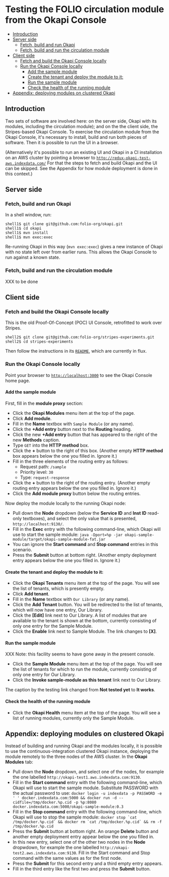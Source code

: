 # Testing the FOLIO circulation module from the Okapi Console

<!-- ../../okapi/doc/md2toc -l 2 testing-the-circulation-module.md -->
* [Introduction](#introduction)
* [Server side](#server-side)
    * [Fetch, build and run Okapi](#fetch-build-and-run-okapi)
    * [Fetch, build and run the circulation module](#fetch-build-and-run-the-circulation-module)
* [Client side](#client-side)
    * [Fetch and build the Okapi Console locally](#fetch-and-build-the-okapi-console-locally)
    * [Run the Okapi Console locally](#run-the-okapi-console-locally)
        * [Add the sample module](#add-the-sample-module)
        * [Create the tenant and deploy the module to it:](#create-the-tenant-and-deploy-the-module-to-it)
        * [Run the sample module](#run-the-sample-module)
        * [Check the health of the running module](#check-the-health-of-the-running-module)
* [Appendix: deploying modules on clustered Okapi](#appendix-deploying-modules-on-clustered-okapi)

## Introduction

Two sets of software are involved here: on the server side, Okapi with
its modules, including the circulation module); and on the the client
side, the Stripes-based Okapi Console. To exercise the circulation
module from the Okapi Console, it's necessary to install, build and
run both pieces of software. Then it is possible to run the UI in a
browser.

(Alternatively it's possible to run an existing UI and Okapi in a CI
installation on an AWS cluster by pointing a browser to
[`http://redux-okapi-test-aws.indexdata.com/`](http://redux-okapi-test-aws.indexdata.com/)
For that the steps to fetch and build Okapi and the UI can be
skipped. See the Appendix for how module deployment is done in this
context.)

## Server side

### Fetch, build and run Okapi

In a shell window, run:

    shell1$ git clone git@github.com:folio-org/okapi.git
    shell1$ cd okapi
    shell1$ mvn install
    shell1$ mvn exec:exec

Re-running Okapi in this way (`mvn exec:exec`) gives a new instance of
Okapi with no state left over from earlier runs. This allows the Okapi
Console to run against a known state.

### Fetch, build and run the circulation module

XXX to be done

## Client side

### Fetch and build the Okapi Console locally

This is the old Proof-Of-Concept (POC) UI Console, retrofitted to
work over Stripes.

    shell2$ git clone git@github.com:folio-org/stripes-experiments.git
    shell2$ cd stripes-experiments

Then follow the instructions in its
[`README`](../README.html),
which are currently in flux.

### Run the Okapi Console locally

Point your browser to [`http://localhost:3000`](http://localhost:3000)
to see the Okapi Console home page.


#### Add the sample module

First, fill in the **module proxy** section:

* Click the **Okapi Modules** menu item at the top of the page.
* Click **Add module**.
* Fill in the **Name** textbox with `Sample Module` (or any name).
* Click the **+Add entry** button next to the **Routing** heading.
* Click the new **+Add entry** button that has appeared to the right
  of the new **Methods** caption.
* Type `GET` into the **HTTP method** box.
* Click the **+** button to the right of this box. (Another
  empty **HTTP method** box appears below the one you filled in. Ignore it.)
* Fill in the three elements of the routing entry as follows:
    * Request path: `/sample`
    * Priority level: `30`
    * Type: `request-response`
* Click the **+** button to the right of the routing entry. (Another
  empty routing entry appears below the one you filled in. Ignore it.)
* Click the **Add module proxy** button below the routing entries.

Now deploy the module locally to the running Okapi node:

* Pull down the **Node** dropdown (below the **Service ID** and **Inst ID** read-only textboxes), and select the only value that is
  presented, `http://localhost:9130/`.
* Fill in the **Exec** entry with the following command-line, which
  Okapi will use to start the sample module:
  `java -Dport=%p -jar okapi-sample-module/target/okapi-sample-module-fat.jar`
* You can ignore the **Start command** and **Stop command** entries in this scenario.
* Press the **Submit** button at bottom right. (Another empty
  deployment entry appears below the one you filled in. Ignore it.)

#### Create the tenant and deploy the module to it:

* Click the **Okapi Tenants** menu item at the top of the page. You will see
  the list of tenants, which is presently empty.
* Click **Add tenant**.
* Fill in the **Name** textbox with `Our Library` (or any name).
* Click the **Add Tenant** button. You will be redirected to the list
  of tenants, which will now have one entry, Our Library.
* Click the **[Edit]** link next to Our Library. A list of modules
  that are available to the tenant is shown at the bottom, currently
  consisting of only one entry for the Sample Module.
* Click the **Enable** link next to Sample Module. The link changes to
  **[X]**.

#### Run the sample module

XXX Note: this facility seems to have gone away in the present console.

* Click the **Sample Module** menu item at the top of the page. You
  will see the list of tenants for which to run the module, currently
  consisting of only one entry for Our Library.
* Click the **Invoke sample-module as this tenant** link next to Our
  Library.

The caption by the testing link changed from **Not tested yet** to
**It works**.

#### Check the health of the running module

* Click the **Okapi Health** menu item at the top of the page. You will see
  a list of running modules, currently only the Sample Module.


## Appendix: deploying modules on clustered Okapi

Instead of building and running Okapi and the modules locally, it is
possible to use the continuous-integration clustered Okapi instance,
deploying the module remotely to the three nodes of the AWS
cluster. In the **Okapi Modules** tab:

* Pull down the **Node** dropdown, and select one of the nodes, for example
  the one labelled `http://okapi-test1.aws.indexdata.com:9130`.
* Fill in the **Start command** entry with the following command-line, which
  Okapi will use to start the sample module. Substitute PASSWORD with the
  actual password to use:
  `docker login -u indexdata -p PASSWORD -e ' ' docker.indexdata.com:5000 && docker run -d --cidfile=/tmp/docker.%p.cid -p %p:8080 docker.indexdata.com:5000/okapi-sample-module:0.3`
* Fill in the **Stop command** entry with the following command-line, which
  Okapi will use to stop the sample module:
  ``docker stop `cat /tmp/docker.%p.cid` && docker rm `cat /tmp/docker.%p.cid` && rm -f /tmp/docker.%p.cid``
* Press the **Submit** button at bottom right. An orange **Delete** button
  and another empty deployment entry appear below the one you filled in.
* In this new entry, select one of the other two nodes in the **Node** dropwdown, 
  for example the one labelled `http://okapi-test2.aws.indexdata.com:9130`. 
  Fill in the Start command and Stop command with the same values as for the 
  first node.
* Press the **Submit** for this second entry and a third empty entry appears.
* Fill in the third entry like the first two and press the **Submit** button.

